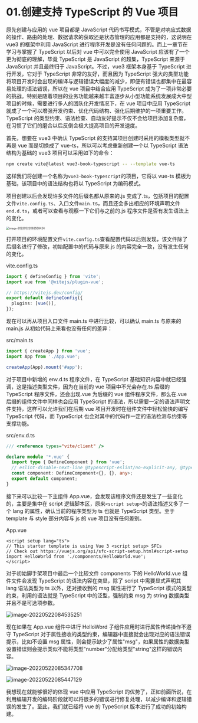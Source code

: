 # 01.创建支持 TypeScript 的 Vue 项目

原先创建与应用的 vue 项目都是 JavaScript 代码书写模式，不管是对响应式数据的操作、路由的处理、数据请求的获取还是状态管理的应用都是支持的，这说明在 vue3 的框架中利用 JavaScript 进行程序开发是没有任何问题的。而上一章节在学习与掌握了 TypeScript 以后对 vue 中可以完全使用 JavaScript 应该有了一个更为彻底的理解，毕竟 TypeScript 是 JavaScript 的超集，TypeScript 来源于 JavaScript 并且最终归于 JavaScript。不过，vue3 框架本身基于 TypeScript 进行开发，它对于 TypeScript 非常的友好，而且因为 TypeScript 强大的类型功能将项目开发时会出现的编译与逻辑错误大幅度的减少，即便有错误也都集中在最容易处理的语法错误，所以在 vue 项目中结合应用 TypeScript 成为了一项非常必要的挑战。特别是随着项目的业务功能越来越丰富逐步从小型功能系统发展成大中型项目的时候，需要进行多人的团队化开发情况下，在 vue 项目中应用 TypeScript 就成了一个可以增强开发约束、优化代码结构、强化后期维护的一项重要工作。TypeScript 的类型约束、语法检查、自动友好提示不仅不会给项目添加复杂度，在习惯了它们的磨合以后反倒会极大提高项目的开发速度。

首先，想要在 vue3 中确认 TypeScript 的支持其项目创建时采用的模板类型就不再是 vue 而是切换成了 vue-ts，所以可以考虑重新创建一个以 TypeScript 语法结构为基础的 vue3 项目可以采用如下的命令：

```bash
npm create vite@latest vue3-book-typescript -- --template vue-ts
```

这样我们将创建一个名称为`vue3-book-typescript`的项目，它将以 vue-ts 模板为基础，该项目中的语法结构也将以 TypeScript 为编码模式。

项目创建以后会发现许多文件的后缀名都从原来的.js 变成了.ts，包括项目的配置文件`vite.config.ts`、入口文件`main.t`s，而且还会多出相应的环境声明文件`end.d.ts`，或者可以查看与观察一下它们与之前的.js 程序文件是否有发生语法上的变化。

<img src="http://qn.chinavanes.com/qiniu_picGo/image-20220522082508424.png" alt="image-20220522082508424" style="zoom:50%;" />

打开项目的环境配置文件`vite.config.ts`查看配置代码以后则发现，该文件除了后缀名进行了修改，初始配置中的代码与原来.js 的内容完全一致，没有发生任何的变化。

vite.config.ts

```typescript
import { defineConfig } from 'vite';
import vue from '@vitejs/plugin-vue';

// https://vitejs.dev/config/
export default defineConfig({
  plugins: [vue()],
});
```

现在可以再从项目入口文件 main.ts 中进行比较，可以确认 main.ts 与原来的 main.js 从初始代码上来看也没有任何的差异：

src/main.ts

```typescript
import { createApp } from 'vue';
import App from './App.vue';

createApp(App).mount('#app');
```

对于项目中新增的 env.d.ts 程序文件，在 TypeScript 基础知识内容中就已经强调，这是描述类型文件，因为在当前的 vue 项目中不光会存在.ts 后缀的 TypeScript 程序文件，还会出现.vue 为后缀的 vue 组件程序文件，那么在.vue 后缀的组件文件中同样也会应用 TypeScript 的语法，所以需要一定的语法声明文件支持，这样可以允许我们在后期 vue 项目开发时在组件文件中轻松愉快的编写 TypeScript 代码，而 TypeScript 也会对其中的代码作一定的语法检测与约束等支撑功能。

src/env.d.ts

```typescript
/// <reference types="vite/client" />

declare module '*.vue' {
  import type { DefineComponent } from 'vue';
  // eslint-disable-next-line @typescript-eslint/no-explicit-any, @typescript-eslint/ban-types
  const component: DefineComponent<{}, {}, any>;
  export default component;
}
```

接下来可以比较一下主组件 App.vue，会发现该程序文件还是发生了一些变化的，主要是集中在 script 逻辑脚本区，原来`<script setup>`的语法描述又多了一个 lang 的属性，确认当前的程序类型为 ts 也就是 TypeScript 类型。至于 template 与 style 部分内容与 js 的 vue 项目没有任何差别。

App.vue

```vue
<script setup lang="ts">
// This starter template is using Vue 3 <script setup> SFCs
// Check out https://vuejs.org/api/sfc-script-setup.html#script-setup
import HelloWorld from './components/HelloWorld.vue';
</script>
```

对于初始脚手架项目中最后一个比较文件 components 下的 HelloWorld.vue 组件文件会发现 TypeScript 的语法内容在突显，除了 script 中需要显式声明其 lang 语法类型为 ts 以外，还对接收到的 msg 属性进行了 TypeScript 模式的类型约束，利用的语法就是 TypeScript 中的泛型，强制约束 msg 为 string 数据类型并且不是可选项参数。

![image-20220522084535251](http://qn.chinavanes.com/qiniu_picGo/image-20220522084535251.png)

现在如果在 App.vue 组件中进行 HelloWord 子组件应用时进行属性传递操作不遵守 TypeScript 对于属性接收的类型约束，编辑器中直接就会出现对应的语法错误提示，比如不设置 msg 属性，则会提示缺少了属性"msg"，如果属性的数据类型设置错误则会提示类似不能将类型"number"分配给类型"string"这样的错误内容。

![image-20220522085347708](http://qn.chinavanes.com/qiniu_picGo/image-20220522085347708.png)

![image-20220522085447129](http://qn.chinavanes.com/qiniu_picGo/image-20220522085447129.png)

我想现在就能够很好的体现 vue 中应用 TypeScript 的优势了，正如前面所说，在利用编辑开发的编码阶段就可以将很多的错误进行修复处理，以减少编译和逻辑错误的发生了。至此，我们就已经将 vue 的 TypeScript 版本进行了成功的初始构建。
